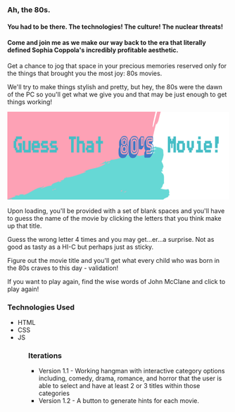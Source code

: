 
<h3> Ah, the 80s. </h3>

<h4>You had to be there. The technologies! The culture! The nuclear threats!</h4>

<h4>Come and join me as we make our way back to the era that literally defined Sophia Coppola's incredibly profitable aesthetic.</h4>

<p>Get a chance to jog that space in your precious memories reserved only for the things that brought you the most joy: 80s movies.</p>

<p>We'll try to make things stylish and pretty, but hey, the 80s were the dawn of the PC so you'll get what we give you and that may be just enough to get things working!</p>

<img src ="images/gametitle.png" width="600" height="200">

<p>Upon loading, you'll be provided with a set of blank spaces and you'll have to guess the name of the movie by clicking the letters that you think make up that title.</p>

<p>Guess the wrong letter 4 times and you may get...er...a surprise. Not as good as tasty as a HI-C but perhaps just as sticky.</p>

<p>Figure out the movie title and you'll get what every child who was born in the 80s craves to this day - validation!</p>

<p>If you want to play again, find the wise words of John McClane and click to play again!</p>


<h3>Technologies Used</h3>
<ul>
<li>HTML</li>
<li>CSS</li>
<li>JS</li>
<ul>


<h3>Iterations</h3>
<ul>
<li>Version 1.1 - Working hangman with interactive category options including, comedy, drama, romance, and horror that the user is able to select and have at least 2 or 3 titles within those categories</li>
<li>Version 1.2 - A button to generate hints for each movie.</li>
<ul>
